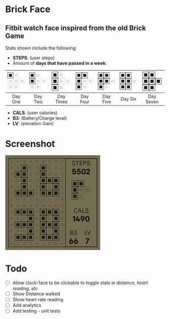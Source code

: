# Brick Face
Fitbit watch face inspired from the old Brick Game 
---
Stats shown include the following:
- **STEPS**: (user steps)
- Amount of **days that have passed in a week**:

|![day one](resources/day1.png)|![day two](resources/day2.png)|![day three](resources/day3.png)|![day four](resources/day4.png)|![day five](resources/day5.png)|![day Six](resources/day6.png)|![day Seven](resources/day0.png)|
|:---:|:---:|:---:|:---:|:---:|:---:|:---:|
|Day One|Day Two|Day Three|Day Four|Day Five|Day Six|Day Seven


- **CALS**: (user calories)
- **B3**: (Battery/Charge level)
- **LV**: (elevation Gain)

# Screenshot
![screenshot](BrickFace-screenshot.png)

# Todo
- [ ] Allow clock-face to be clickable to toggle stats ie _distance, heart reading, etc_
- [ ] Show Distance walked
- [ ] Show heart rate reading
- [ ] Add analytics
- [ ] Add testing - unit tests
